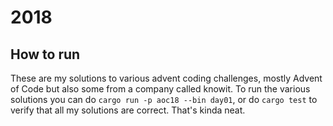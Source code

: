 # 2018

## How to run
These are my solutions to various advent coding challenges, mostly Advent of
Code but also some from a company called knowit. To run the various solutions
you can do `cargo run -p aoc18 --bin day01`, or do `cargo test` to verify that
all my solutions are correct. That's kinda neat.
